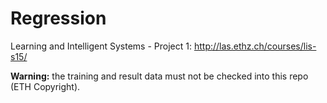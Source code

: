 # Regression
Learning and Intelligent Systems - Project 1: <http://las.ethz.ch/courses/lis-s15/>

**Warning:** the training and result data must not be checked into this repo (ETH Copyright).

